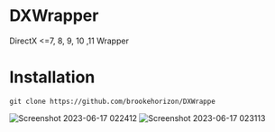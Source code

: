 # DXWrapper
DirectX &lt;=7, 8, 9, 10 ,11 Wrapper 

# Installation
```git clone https://github.com/brookehorizon/DXWrappe```




![Screenshot 2023-06-17 022412](https://github.com/brookehorizon/DXWrapper/assets/86805843/9e1327b3-be63-4fe5-892b-0a462b1605b0)
![Screenshot 2023-06-17 023113](https://github.com/brookehorizon/DXWrapper/assets/86805843/a544985f-53fd-4b15-8281-604c29b79ebb)
